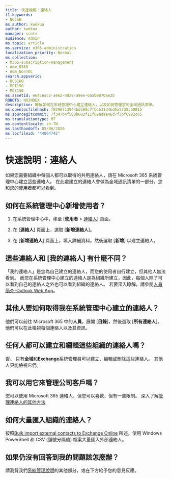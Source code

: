 ```yaml
---
title: 快速說明：連絡人
f1.keywords:
- NOCSH
ms.author: kwekua
author: kwekua
manager: scotv
audience: Admin
ms.topic: article
ms.service: o365-administration
localization_priority: Normal
ms.collection:
- M365-subscription-management
- Adm_O365
- Adm_NonTOC
search.appverid:
- BCS160
- MET150
- MOE150
ms.assetid: e64ceac2-ae62-4d29-a9ee-6aab9870ae2b
ROBOTS: NOINDEX
description: 瞭解如何在系統管理中心建立連絡人，以及如何管理您的全域通訊清單。
ms.openlocfilehash: f8298713944bdb88c7fbcb31d4bd5a5738cb081b
ms.sourcegitcommit: 7f307b4f583b602f11f69adae46d7f3bf6982c65
ms.translationtype: MT
ms.contentlocale: zh-TW
ms.lasthandoff: 05/06/2020
ms.locfileid: "44064742"
---
```

# <a name="quick-help-contacts"></a>快速說明：連絡人

如果您需要組織中每個人都可以取得的共用連絡人，請在 Microsoft 365 系統管理中心建立這些連絡人。 在此處建立的連絡人會做為全域通訊清單的一部分，您和您的使用者都可以看到。
  
## <a name="how-do-i-add-contacts-in-the-admin-center"></a>如何在系統管理中心新增使用者？

1. 在系統管理中心中，移至 [**使用者** \> <a href="https://go.microsoft.com/fwlink/p/?linkid=2053302" target="_blank">連絡人</a>] 頁面。

2. 在 [**連絡人**] 頁面上，選取 [**新增連絡人**]。
  
3. 在 [**新增連絡人**] 頁面上，填入詳細資料，然後選取 [**新增**] 以建立連絡人。
  
## <a name="how-are-these-contacts-different-from-my-contacts"></a>這些連絡人和 [我的連絡人] 有什麼不同？

「我的連絡人」是您為自己建立的連絡人，而您的使用者自行建立，但其他人無法看到。 而您在系統管理中心建立的連絡人是為組織所建立，因此，每個人除了可以看到自己的連絡人之外也可以看到組織的連絡人。 若要深入瞭解，請參閱[人員簡介-Outlook Web App](https://support.microsoft.com/en-us/office/people-overview-outlook-web-app-5fe173cf-e620-4f62-9bf6-da5041f651bf)。
  
## <a name="how-does-everyone-get-to-the-contacts-i-created-in-the-admin-center"></a>其他人要如何取得我在系統管理中心建立的連絡人？

 他們可以前往 Microsoft 365 中的**人員**，展開 [**目錄**]，然後選取 [**所有連絡人**]。 他們可以在此檢視每個連絡人以及其資訊。
  
## <a name="can-anyone-create-and-edit-these-organizational-contacts"></a>任何人都可以建立和編輯這些組織的連絡人嗎？

否。 只有**全域**和**Exchange**系統管理員可以建立、編輯或刪除這些連絡人。 其他人只能檢視它們。
  
## <a name="can-i-use-this-to-manage-my-business-clients"></a>我可以用它來管理公司客戶嗎？

您可以使用 Microsoft 365 連絡人，但您可以喜歡，但有一些限制。 深入了解[管理連絡人的其他方法](ways-to-manage-contacts.md)
  
## <a name="how-do-i-bulk-import-organizational-contacts"></a>如何大量匯入組織的連絡人？

按照[Bulk import external contacts to Exchange Online](../../compliance/bulk-import-external-contacts.md) 所述，使用 Windows PowerShell 和 CSV (逗號分隔值) 檔案大量匯入外部連絡人。
  
## <a name="what-if-my-question-still-hasnt-been-answered"></a>如果仍沒有回答到我的問題該怎麼辦？

請瀏覽我們[系統管理說明](../admin-home.md)的其他部分，或在下方給予您的意見反應。
